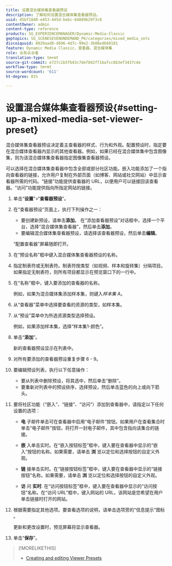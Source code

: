 ```yaml
---
title: 设置混合媒体集查看器预设
description: 了解如何设置混合媒体集查看器预设。
uuid: d5bf1840-e453-445d-bebc-84889b29f3c8
contentOwner: admin
content-type: reference
products: SG_EXPERIENCEMANAGER/Dynamic-Media-Classic
geptopics: SG_SCENESEVENONDEMAND_PK/categories/mixed_media_sets
discoiquuid: 8029aad8-d696-4d7c-99e2-3b08edb68181
feature: Dynamic Media Classic，查看器，混合媒体集
role: 业务从业者
translation-type: tm+mt
source-git-commit: e727c1b5fb43c7def842ff1bafcc8b3ef3437cde
workflow-type: tm+mt
source-wordcount: '611'
ht-degree: 81%

---
```



# 设置混合媒体集查看器预设{#setting-up-a-mixed-media-set-viewer-preset}

混合媒体集查看器预设决定着主查看器的样式、行为和外观。配置预设时，指定要在混合媒体查看器内显示的其他查看器。例如，如果已经在混合媒体集中包含图像集，则为该混合媒体集查看器指定图像集查看器预设。

可以选择在混合媒体集查看器中包含全部或部分社区功能。嵌入功能添加了一个指向查看器的链接，允许用户复制在外部页面（如博客、网站或社交网站）中显示查看器所需的代码。“链接”功能提供查看器的 URL，以便用户可以链接回该查看器。“访问”功能提供指向所指定网站的链接。

1. 单击“**设置**”>“**查看器预设**”。
1. 在“查看器预设”页面上，执行下列操作之一：

   * 要创建新预设，请单击&#x200B;**添加**。 在“添加查看器预设”对话框中，选择一个平台，选择“混合媒体集查看器”，然后单击&#x200B;**添加**。
   * 要编辑混合媒体集查看器预设，请选择该查看器预设，然后单击&#x200B;**编辑**。

   “配置查看器”屏幕随即打开。

1. 在“预设名称”框中键入混合媒体集查看器预设的名称。
1. 指定制表符或无制表符。制表符按类型（如视频、样本和旋转集）分隔项目。如果指定无制表符，则所有项目都显示在预览窗口下的一行中。
1. 在“名称”框中，键入要添加的查看器的名称。

   例如，如果为混合媒体集添加样本集，则键入&#x200B;*样本集 A*。

1. 从“查看器”菜单中选择要查看的资源的类型，如样本集。
1. 从“预设”菜单中为所选资源类型选择预设。

   例如，如果添加样本集，选择“样本集1-颜色”。

1. 单击“**添加**”。

   新的查看器预设显示在列表中。

1. 对所有要添加的查看器预设重复步骤 6 - 9。
1. 要编辑预设列表，执行以下任意操作：

   * 要从列表中删除预设，将其选中，然后单击“删除”。
   * 要重新对列表中的预设排序，选择预设，然后单击蓝色的向上或向下箭头。

1. 要将社区功能（“嵌入”、“链接”、“访问”）添加到查看器中，请指定以下任何设置的选项：

   * **电**
子邮件单击可在查看器中启用“电子邮件”按钮。如果用户在查看集合时单击“电子邮件”按钮，将打开一封电子邮件，其中包含指向该集合的链接。

   * **嵌**
入单击实时。在“嵌入按钮标签”框中，键入要在查看器中显示的“嵌入”按钮的名称。如果需要，请单击 
**浏** 览以定位和选择按钮的自定义外观。

   * **链**
接单击实时。在“链接按钮标签”框中，键入要在查看器中显示的“链接按钮”名称。如果需要，请单击 
**浏** 览以定位和选择按钮的自定义外观。

   * **访**
问 
**实时**. 在“访问按钮标签”框中，键入要在查看器中显示的“访问按钮”名称。在“访问 URL”框中，键入网站的 URL，该网站是您希望在用户单击链接时打开的网站。

1. 根据需要指定其他选项。要查看选项的说明，请单击选项旁的“信息提示”图标 。

   更新和更改设置时，预览屏幕将显示查看器。

1. 单击“**保存**”。

>[!MORELIKETHIS]
>
>* [Creating and editing Viewer Presets](application-setup.md#adding_and_editing_viewer_presets)

